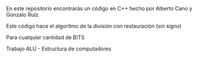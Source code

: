 En este repositorio encontrarás un código en C++ hecho por Alberto Cano y Gonzalo Ruiz

Este código hace el algoritmo de la división con restauración (sin signo) 

Para cualquier cantidad de BITS

Trabajo ALU - Estructura de computadores
